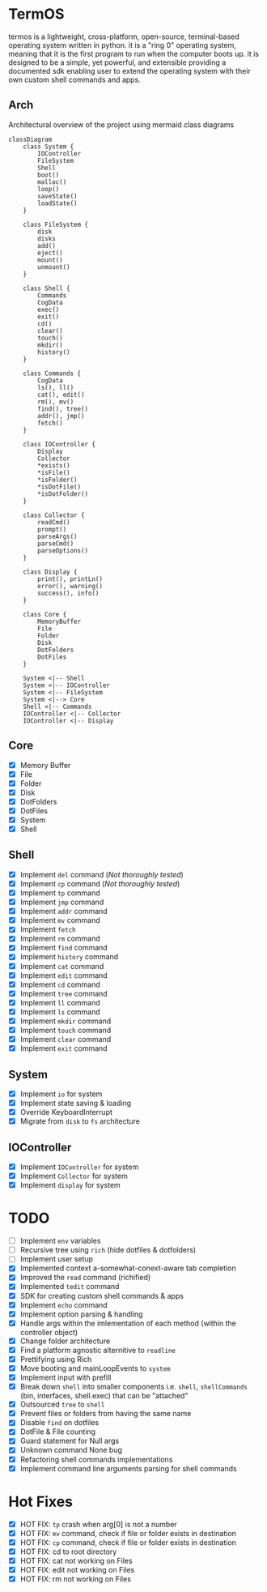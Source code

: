 # TermOS

termos is a lightweight, cross-platform, open-source, terminal-based operating system written in python. it is a "ring 0" operating system, meaning that it is the first program to run when the computer boots up. it is designed to be a simple, yet powerful, and extensible providing a documented sdk enabling user to extend the operating system with their own custom shell commands and apps.

## Arch

Architectural overview of the project using mermaid class diagrams

```mermaid
classDiagram
    class System {
        IOController
        FileSystem
        Shell
        boot()
        malloc()
        loop()
        saveState()
        loadState()
    }

    class FileSystem {
        disk
        disks
        add()
        eject()
        mount()
        unmount()
    }

    class Shell {
        Commands
        CogData
        exec()
        exit()
        cd()
        clear()
        touch()
        mkdir()
        history()
    }

    class Commands {
        CogData
        ls(), ll()
        cat(), edit()
        rm(), mv()
        find(), tree()
        addr(), jmp()
        fetch()
    }

    class IOController {
        Display
        Collector
        *exists()
        *isFile()
        *isFolder()
        *isDotFile()
        *isDotFolder()
    }

    class Collector {
        readCmd()
        prompt()
        parseArgs()
        parseCmd()
        parseOptions()
    }

    class Display {
        print(), printLn()
        error(), warning()
        success(), info()
    }

    class Core {
        MemoryBuffer
        File
        Folder
        Disk
        DotFolders
        DotFiles
    }

    System <|-- Shell
    System <|-- IOController
    System <|-- FileSystem
    System <|--> Core
    Shell <|-- Commands
    IOController <|-- Collector
    IOController <|-- Display

```

## Core

-   [x] Memory Buffer
-   [x] File
-   [x] Folder
-   [x] Disk
-   [x] DotFolders
-   [x] DotFiles
-   [x] System
-   [x] Shell

## Shell

-   [x] Implement `del` command (_Not thoroughly tested_)
-   [x] Implement `cp` command (_Not thoroughly tested_)
-   [x] Implement `tp` command
-   [x] Implement `jmp` command
-   [x] Implement `addr` command
-   [x] Implement `mv` command
-   [x] Implement `fetch`
-   [x] Implement `rm` command
-   [x] Implement `find` command
-   [x] Implement `history` command
-   [x] Implement `cat` command
-   [x] Implement `edit` command
-   [x] Implement `cd` command
-   [x] Implement `tree` command
-   [x] Implement `ll` command
-   [x] Implement `ls` command
-   [x] Implement `mkdir` command
-   [x] Implement `touch` command
-   [x] Implement `clear` command
-   [x] Implement `exit` command

## System

-   [x] Implement `io` for system
-   [x] Implement state saving & loading
-   [x] Override KeyboardInterrupt
-   [x] Migrate from `disk` to `fs` architecture

## IOController

-   [x] Implement `IOController` for system
-   [x] Implement `Collector` for system
-   [x] Implement `display` for system

# TODO

-   [ ] Implement `env` variables
-   [ ] Recursive tree using `rich` (hide dotfiles & dotfolders)
-   [ ] Implement user setup
-   [x] Implemented context a-somewhat-conext-aware tab completion
-   [x] Improved the `read` command (richified)
-   [x] Implemented `tedit` command
-   [x] SDK for creating custom shell commands & apps
-   [x] Implement `echo` command
-   [x] Implement option parsing & handling
-   [x] Handle args within the imlementation of each method (within the controller object)
-   [x] Change folder architecture
-   [x] Find a platform agnostic alternitive to `readline`
-   [x] Prettifying using Rich
-   [x] Move booting and mainLoopEvents to `system`
-   [x] Implement input with prefill
-   [x] Break down `shell` into smaller components i.e. `shell`, `shellCommands` (bin, interfaces, shell.exec) that can be "attached"
-   [x] Outsourced `tree` to `shell`
-   [x] Prevent files or folders from having the same name
-   [x] Disable `find` on dotfiles
-   [x] DotFile & File counting
-   [x] Guard statement for Null args
-   [x] Unknown command None bug
-   [x] Refactoring shell commands implementations
-   [x] Implement command line arguments parsing for shell commands

# Hot Fixes

-   [x] HOT FIX: `tp` crash when arg[0] is not a number
-   [x] HOT FIX: `mv` command, check if file or folder exists in destination
-   [x] HOT FIX: `cp` command, check if file or folder exists in destination
-   [x] HOT FIX: cd to root directory
-   [x] HOT FIX: cat not working on Files
-   [x] HOT FIX: edit not working on Files
-   [x] HOT FIX: rm not working on Files
